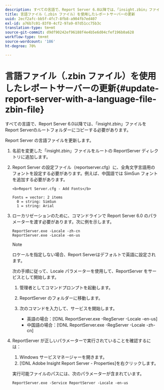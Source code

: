 ```yaml
---
description: すべての言語で、Report Server 6.0以降では、「insight.zbin」ファイルをReport Serverのルートフォルダーにコピーする必要があります。
title: 言語ファイル（.zbin ファイル）を使用したレポートサーバーの更新
uuid: 2ecf2afc-bb5f-4fc7-8fb8-a904fb7ed407
exl-id: a76b7c01-83f0-4cf2-97a9-07d51cc75b3c
translation-type: tm+mt
source-git-commit: d9df90242ef96188f4e4b5e6d04cfef196b0a628
workflow-type: tm+mt
source-wordcount: '186'
ht-degree: 70%

---
```


# 言語ファイル（.zbin ファイル）を使用したレポートサーバーの更新{#update-report-server-with-a-language-file-zbin-file}

すべての言語で、Report Server 6.0以降では、「insight.zbin」ファイルをReport Serverのルートフォルダーにコピーする必要があります。

Report Server の言語ファイルを更新します。

1. 名前を変更した「insight.zbin」ファイルをルートの ReportServer ディレクトリに追加します。
1. Report Server の設定ファイル（reportserver.cfg）に、全角文字言語用のフォントを設定する必要があります。例えば、中国語では SimSun フォントを追加する必要があります。

   ```
   <b>Report Server.cfg - Add Fonts</b> 
   
   Fonts = vector: 2 items 
     0 = string: SimSun 
     1 = string: Arial
   ```

1. ローカリゼーションのために、コマンドラインで Report Server 6.0 のパラメーターを渡す必要があります。次に例を示します。

   ```
   ReportServer.exe -Locale -zh-cn 
   ReportServer.exe -Locale -en-us
   ```

   >[!NOTE]
   >
   >ロケールを指定しない場合、Report Serverはデフォルトで英語に設定されます。

   次の手順に従って、Locale パラメーターを使用して、ReportServer をサービスとして開始します。

   1. 管理者としてコマンドプロンプトを起動します。
   1. ReportServer のフォルダーに移動します。
   1. 次のコマンドを入力して、サービスを開始します。

      * 英語の場合：[!DNL ReportServer.exe -RegServer -Locale -en-us]
      * 中国語の場合：[!DNL ReportServer.exe -RegServer -Locale -zh-cn]

1. ReportServer が正しいパラメーターで実行されていることを確認するには：

   1. Windows サービスマネージャーを開きます。
   1. [!DNL Adobe Insight Report Server - Properties]を右クリックします。

   実行可能ファイルのパスには、次のパラメーターが含まれています。

   ```
   ReportServer.exe -Service ReportServer -Locale -en-us
   ```
